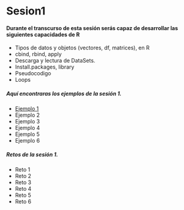 # Sesion1

#### Durante el transcurso de esta sesión serás capaz de desarrollar las siguientes capacidades de R 

- Tipos de datos y objetos (vectores, df, matrices), en R
- cbind, rbind, apply
- Descarga y lectura de DataSets.
- Install.packages, library
- Pseudocodigo
- Loops

##### Aquí encontraras los ejemplos de la sesión 1.
- [Ejemplo 1](https://github.com/ecoronadoj/Sesion_1/tree/main/Ejemplo_01)
- Ejemplo 2
- Ejemplo 3
- Ejemplo 4
- Ejemplo 5
- Ejemplo 6

##### Retos de la sesión 1.
- Reto 1
- Reto 2
- Reto 3
- Reto 4
- Reto 5
- Reto 6

